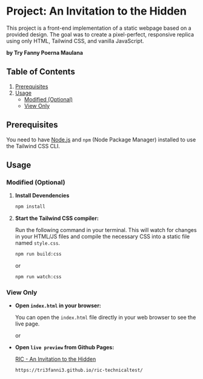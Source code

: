 # Project: An Invitation to the Hidden

This project is a front-end implementation of a static webpage based on a provided design. The goal was to create a pixel-perfect, responsive replica using only HTML, Tailwind CSS, and vanilla JavaScript.

**by Try Fanny Poerna Maulana**

## Table of Contents

1.  [Prerequisites](#prerequisites)
2.  [Usage](#usage)
    - [Modified (Optional)](#modified-optional)
    - [View Only](#view-only)

## Prerequisites

You need to have [Node.js](https://nodejs.org/) and `npm` (Node Package Manager) installed to use the Tailwind CSS CLI.

## Usage

### Modified (Optional)

1.  **Install Devendencies**

    ```sh
    npm install
    ```

2.  **Start the Tailwind CSS compiler:**

    Run the following command in your terminal. This will watch for changes in your HTML/JS files and compile the necessary CSS into a static file named `style.css`.

    ```sh
    npm run build:css
    ```

    or

    ```sh
    npm run watch:css
    ```

### View Only

- **Open `index.html` in your browser:**

  You can open the `index.html` file directly in your web browser to see the live page.

  or

- **Open `live preview` from Github Pages:**

  <a href="https://tri3fanni3.github.io/ric-technicaltest/" target="_blank">RIC - An Invitation to the Hidden</a>

  ```sh
  https://tri3fanni3.github.io/ric-technicaltest/
  ```
